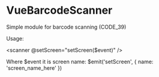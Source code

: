 # VueBarcodeScanner
Simple module for barcode scanning (CODE_39)

Usage:

<scanner @setScreen="setScreen($event)" />

Where $event it is screen name: $emit('setScreen', { name: 'screen_name_here' })
